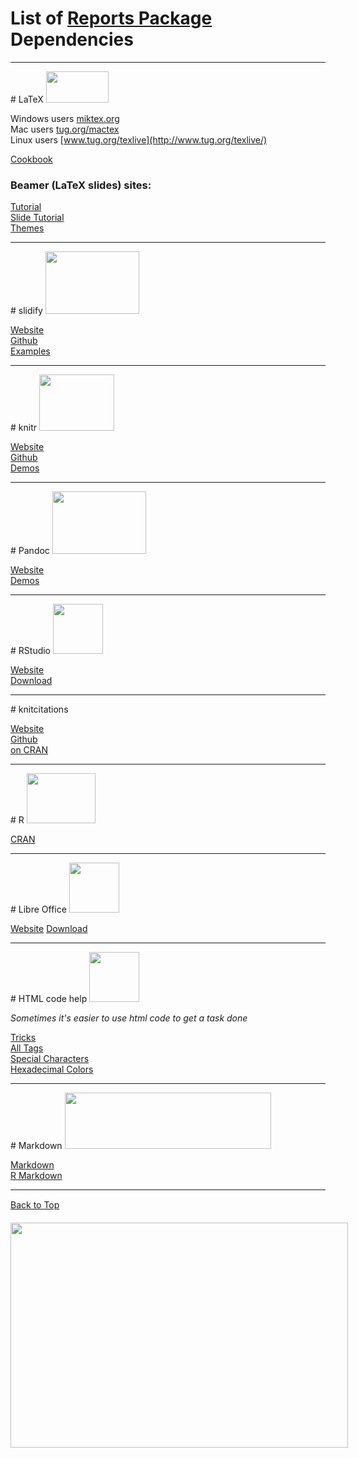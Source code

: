 # List of [Reports Package](https://github.com/trinker/reports) Dependencies



<hr>
# LaTeX
<a href="http://www.latex-project.org/"><img src="http://www.cec-2009.org/files/submission/LaTeXLogo.png" width="100" height="50"></a>


Windows users [miktex.org](http://miktex.org/)     
Mac users [tug.org/mactex](http://tug.org/mactex/)     
Linux users [www.tug.org/texlive](http://www.tug.org/texlive/) 

[Cookbook](http://www.personal.ceu.hu/tex/cookbook.html)

### Beamer (LaTeX slides) sites:    
[Tutorial](http://www.math.umbc.edu/~rouben/beamer/)     
[Slide Tutorial](http://www.uncg.edu/cmp/reu/presentations/Charles%20Batts%20-%20Beamer%20Tutorial.pdf)       
[Themes](http://deic.uab.es/~iblanes/beamer_gallery/)    
<hr>
# slidify 
<a href="https://github.com/ramnathv/slidify"><img src="http://ramnathv.github.com/slidifyExamples/examples/io2012/assets/img/slidify_logo.png" width="150" height="100"></a>


[Website](http://ramnathv.github.io/slidify/)     
[Github](https://github.com/ramnathv/slidify)     
[Examples](https://github.com/ramnathv/slidifyexamples)    
<hr>
# knitr 
<a href="http://yihui.name/knitr/"><img src="http://yihui.name/knitr/images/knit-logo.png" width="120" height="90"></a>


[Website](http://yihui.name/knitr/)     
[Github](https://github.com/yihui/knitr)     
[Demos](http://yihui.name/knitr/demos)    
<hr>
# Pandoc
<a href="http://johnmacfarlane.net/pandoc/"><img src="http://www.uniquesquared.com/blog/wp-content/uploads/2011/03/swiss-army-knife.jpg" width="150" height="100"></a>


[Website](http://johnmacfarlane.net/pandoc/)       
[Demos](http://johnmacfarlane.net/pandoc/demos.html) 
<hr>
# RStudio
<a href="http://www.rstudio.com/"><img src="http://www.osxtoy.com/wp-content/uploads/2011/03/RStudio_logo.png" width="80" height="80"></a>


[Website](http://www.rstudio.com/)       
[Download](http://www.rstudio.com/ide/download/) 
<hr>
# knitcitations

[Website](http://carlboettiger.info/2012/05/30/knitcitations.html)     
[Github](https://github.com/cboettig/knitcitations)     
[on CRAN](http://cran.r-project.org/web/packages/knitcitations/)  
<hr>
# R
<a href="http://cran.us.r-project.org/"><img src="http://www.thinkr.spatialfiltering.com/images/Rlogo.png" width="110" height="80"></a>

   
[CRAN](http://cran.us.r-project.org/)  
<hr>
# Libre Office
<a href="http://www.libreoffice.org/"><img src="http://coolasgeek.com/wp-content/uploads/2013/02/libreofficelogo.png" width="80" height="80"></a>

   
[Website](http://www.libreoffice.org/) 
[Download](http://www.libreoffice.org/download)
<hr>
# HTML code help
<a href="http://www.w3schools.com/html/html5_intro.asp"><img src="http://www.red-team-design.com/wp-content/uploads/2011/01/css3-html5-logo.png" width="80" height="80"></a>

*Sometimes it's easier to use html code to get a task done*    

[Tricks](http://wuhzzles.deviantart.com/journal/HTML-Text-Codes-Tips-and-Tricks-for-dA-214210259)    
[All Tags](http://www.w3schools.com/tags/tag_phrase_elements.asp)       
[Special Characters](http://www.utexas.edu/learn/html/spchar.html)    
[Hexadecimal Colors](http://www.pagetutor.com/common/bgcolors1536.html)    
<hr>
# Markdown
<a href="http://daringfireball.net/projects/markdown/"><img src="http://daringfireball.net/graphics/logos/" width="330" height="90"></a>

  

[Markdown](http://daringfireball.net/projects/markdown/)     
[R Markdown](http://www.rstudio.com/ide/docs/authoring/using_markdown)     

<hr>
<p class="rightJustified"><a href="#"> Back to Top </a></p>  
<div style="width:567px;margin:auto;">
    <p><a href="https://github.com/trinker/reports"><img src="https://dl.dropboxusercontent.com/u/61803503/packages/reports.PNG" width="540" height="360"></a></p>
</div>


